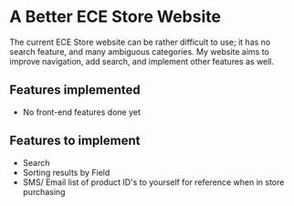 A Better ECE Store Website
==========================

The current ECE Store website can be rather difficult to use; it has no search feature, and many ambiguous categories.  My website aims to improve navigation, add search, and implement other features as well.  


Features implemented
--------------------
  * No front-end features done yet

Features to implement
---------------------
  * Search
  * Sorting results by Field
  * SMS/ Email list of product ID's to yourself for reference when in store purchasing

